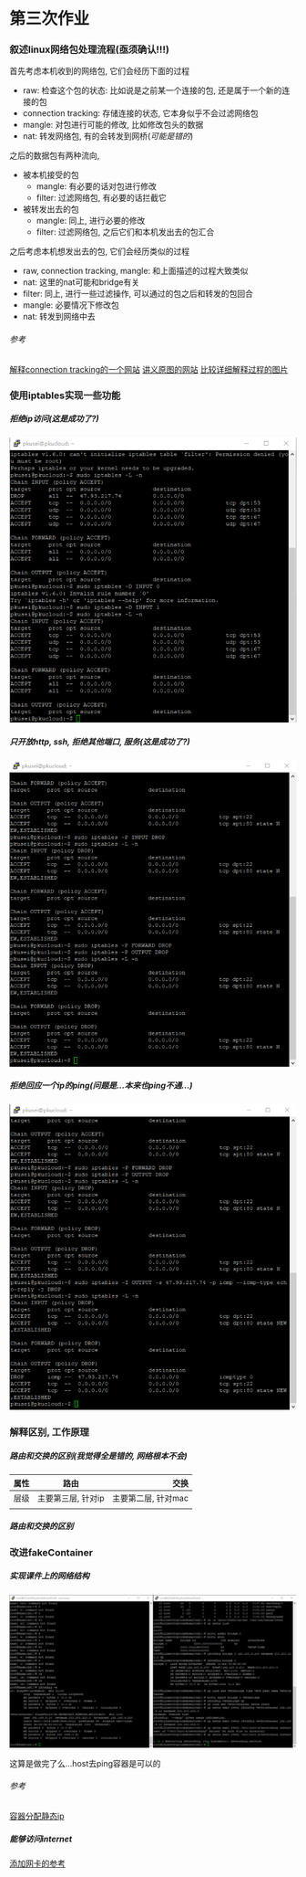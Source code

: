 # 第三次作业

### 叙述linux网络包处理流程(__亟须确认!!!__)

首先考虑本机收到的网络包, 它们会经历下面的过程

 - raw: 检查这个包的状态: 比如说是之前某一个连接的包, 还是属于一个新的连接的包
 - connection tracking: 存储连接的状态, 它本身似乎不会过滤网络包
 - mangle: 对包进行可能的修改, 比如修改包头的数据
 - nat: 转发网络包, 有的会转发到网桥(_可能是错的_)

之后的数据包有两种流向,

 - 被本机接受的包
    - mangle: 有必要的话对包进行修改
    - filter: 过滤网络包, 有必要的话拦截它
 - 被转发出去的包
    - mangle: 同上, 进行必要的修改
    - filter: 过滤网络包, 之后它们和本机发出去的包汇合

之后考虑本机想发出去的包, 它们会经历类似的过程

 - raw, connection tracking, mangle: 和上面描述的过程大致类似
 - nat: 这里的nat可能和bridge有关
 - filter: 同上, 进行一些过滤操作, 可以通过的包之后和转发的包回合
 - mangle: 必要情况下修改包
 - nat: 转发到网络中去


###### 参考

 [解释connection tracking的一个网站](http://wiki.netfilter.org/pablo/docs/login.pdf)
 [讲义原图的网站](https://www.booleanworld.com/depth-guide-iptables-linux-firewall/)
 [比较详细解释过程的图片](https://mikrotik.com/testdocs/ros/2.9/img/packet_flow31.jpg)


### 使用iptables实现一些功能

##### 拒绝ip访问(_这是成功了?_)

![](./pic/iptable_reject_ip.png)

##### 只开放http, ssh, 拒绝其他端口, 服务(_这是成功了?_)

![](./pic/iptable_reject_but_ssh_http.png)

##### 拒绝回应一个ip的ping(_问题是...本来也ping不通..._)

![](./pic/iptable_reject_ping.png)


### 解释区别, 工作原理

##### 路由和交换的区别(_我觉得全是错的, 网络根本不会_)

| 属性 | 路由 | 交换 |
| - | :-: | -: |
| 层级 | 主要第三层, 针对ip | 主要第二层, 针对mac |
|  |  |  |  

##### 路由和交换的区别


### 改进fakeContainer

##### 实现课件上的网络结构

![](./pic/network_config.png)

这算是做完了么...host去ping容器是可以的

###### 参考

[容器分配静态ip](https://www.cnblogs.com/mosmith/p/5372326.html)

##### 能够访问internet




[添加网卡的参考](https://cloud.tencent.com/developer/article/1044329)
